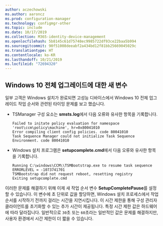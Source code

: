 ```yaml
---
author: aczechowski
ms.author: aaroncz
ms.prod: configuration-manager
ms.technology: configmgr-other
ms.topic: include
ms.date: 10/17/2019
ms.collection: M365-identity-device-management
ms.openlocfilehash: 5b8145c61d75748ec9985722df93ce22baa5b994
ms.sourcegitcommit: 90f51008deeabf2a434bd12f81bb25669045029c
ms.translationtype: HT
ms.contentlocale: ko-KR
ms.lasthandoff: 10/21/2019
ms.locfileid: "72694320"
---
```

## <a name="bkmk_osdvar"></a> Windows 10 전체 업그레이드에 대한 새 변수

<!--4680263-->

일부 고객은 Windows 설치가 완료되면 고성능 디바이스에서 Windows 10 전체 업그레이드 작업 순서와 관련된 타이밍 문제를 보고 했습니다.

- TSManager 구성 요소는 **smsts.log**에서 다음 오류와 유사한 항목을 기록합니다.

    ``` log
    Failed to initate policy evaluation for namespace 'root\ccm\policy\machine', hr=0x80041010
    Error compiling client config policies. code 80041010
    Task Sequence Manager could not initialize Task Sequence Environment. code 80041010
    ```

- Windows 설치 프로그램은 **setupcomplete.cmd**에서 다음 오류와 유사한 항목을 기록합니다.

    ``` log
    Running C:\windows\CCM\\TSMBootstrap.exe to resume task sequence
    ERRORLEVEL = -1073741701
    TSMBootstrap did not request reboot, resetting registry
    Exiting setupcomplete.cmd
    ```

이러한 문제를 해결하기 위해 이제 새 작업 순서 변수 **SetupCompletePause**를 설정할 수 있습니다. 이 변수에 초 단위로 값을 할당하면, Windows 설치 프로세스에서 작업 순서를 시작하기 전까지 걸리는 시간을 지연시킵니다. 이 시간 제한을 통해 구성 관리자 클라이언트를 초기화할 수 있는 추가 시간이 제공됩니다. 특정 시간 제한 값은 하드웨어에 따라 달라집니다. 일반적으로 `30`초 또는 `60`초라는 일반적인 값은 문제를 해결하지만, 사용자 환경에서 시간 제한이 더 짧을 수 있습니다.
